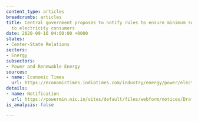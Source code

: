 ```yaml
---
content_type: articles
breadcrumbs: articles
title: Central government proposes to notify rules to ensure minimum service standards
  to electricity consumers
date: 2020-09-16 04:00:00 +0000
states:
- Center-State Relations
sectors:
- Energy
subsectors:
- Power and Renewable Energy
sources:
- name: Economic Times
  url: https://economictimes.indiatimes.com/industry/energy/power/electricity-rights-of-consumers-rules-2020-consumer-rights-rules-to-be-notified-soon/articleshow/78024746.cms
details:
- name: Notification
  url: https://powermin.nic.in/sites/default/files/webform/notices/Draft_Electricity_Rights_of_Consumers_Rules_2020.pdf
is_analysis: false

---
```

